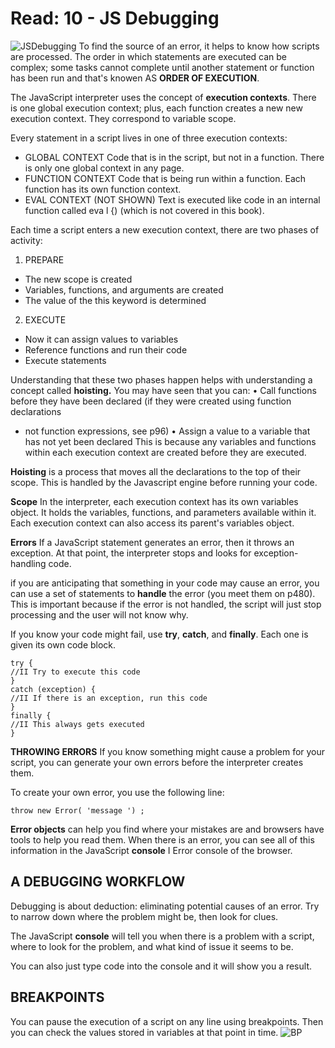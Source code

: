# Read: 10 - JS Debugging
![JSDebugging](https://firebearstudio.com/blog/wp-content/uploads/2015/10/Node.JS-Debugging-Tools.png)
To find the source of an error, it helps to know how scripts are processed.
The order in which statements are executed can be complex; some tasks
cannot complete until another statement or function has been run and that's knowen AS **ORDER OF EXECUTION**.

The JavaScript interpreter uses the concept of **execution contexts**.
There is one global execution context; plus, each function creates a new
new execution context. They correspond to variable scope. 


Every statement in a script lives in one of three
execution contexts:
* GLOBAL CONTEXT
Code that is in the script, but not in a function.
There is only one global context in any page.
* FUNCTION CONTEXT
Code that is being run within a function.
Each function has its own function context.
* EVAL CONTEXT (NOT SHOWN)
Text is executed like code in an internal function
called eva l {) (which is not covered in this book). 


Each time a script enters a new execution context, there are two phases of activity:
1. PREPARE
* The new scope is created
* Variables, functions, and arguments are created
* The value of the this keyword is determined

2. EXECUTE
* Now it can assign values to variables
* Reference functions and run their code
* Execute statements 

Understanding that these two phases happen helps
with understanding a concept called **hoisting.** You
may have seen that you can:
• Call functions before they have been declared
(if they were created using function declarations
- not function expressions, see p96)
• Assign a value to a variable that has not yet been
declared
This is because any variables and functions within
each execution context are created before they are
executed.

**Hoisting** is a process that moves all the declarations to the top of their scope. This is handled by the Javascript engine before running your code.


**Scope**
In the interpreter, each execution context has its own variables object. It holds the variables, functions, and parameters available within it. Each execution context can also access its parent's variables object.

**Errors**
If a JavaScript statement generates an error, then it throws an exception.
At that point, the interpreter stops and looks for exception-handling code. 

if you are anticipating that something in your code
may cause an error, you can use a set of statements
to **handle** the error (you meet them on p480).
This is important because if the error is not handled,
the script will just stop processing and the user will
not know why.

If you know your code might fail, use **try**, **catch**, and **finally**.
Each one is given its own code block.
```
try {
//II Try to execute this code
}
catch (exception) {
//II If there is an exception, run this code
}
finally {
//II This always gets executed
}
```

**THROWING ERRORS**
If you know something might cause a problem for your script, you can generate your own errors before the interpreter creates them. 

To create your own error, you use the following line:
```
throw new Error( 'message ') ;
```

**Error objects** can help you find where your mistakes are and browsers have tools to help you read them. 
When there is an error, you can see all of this
information in the JavaScript **console** I Error console
of the browser. 

## A DEBUGGING WORKFLOW
Debugging is about deduction: eliminating potential causes of an error.
Try to narrow down where the problem might be, then look for clues. 

The JavaScript **console** will tell you when there is a problem with a script, where to look for the problem, and what kind of issue it seems to be.

You can also just type code into the console and it will show you a result. 

## BREAKPOINTS
You can pause the execution of a script on any line using breakpoints. Then you can check the values stored in variables at that point in time. 
![BP](https://d3of8ou1mslcoj.cloudfront.net/content/uploads/2012/05/javascript_breakpoints1.png)
